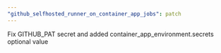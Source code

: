 ```yaml
---
"github_selfhosted_runner_on_container_app_jobs": patch
---
```


Fix GITHUB_PAT secret and added container_app_environment.secrets optional value
